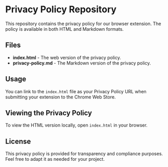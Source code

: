 # Privacy Policy Repository

This repository contains the privacy policy for our browser extension. The policy is available in both HTML and Markdown formats.

## Files

- **index.html** - The web version of the privacy policy.
- **privacy-policy.md** - The Markdown version of the privacy policy.

## Usage

You can link to the `index.html` file as your Privacy Policy URL when submitting your extension to the Chrome Web Store.

## Viewing the Privacy Policy

To view the HTML version locally, open `index.html` in your browser.

## License

This privacy policy is provided for transparency and compliance purposes. Feel free to adapt it as needed for your project.


